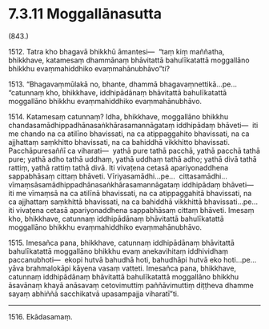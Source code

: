 

# 7.3.11 Moggallānasutta




(843.)

1512\. Tatra kho bhagavā bhikkhū āmantesi—  “taṃ kiṃ maññatha, bhikkhave, katamesaṃ dhammānaṃ bhāvitattā bahulīkatattā moggallāno bhikkhu evaṃmahiddhiko evaṃmahānubhāvo”ti?

1513\. “Bhagavaṃmūlakā no, bhante, dhammā bhagavaṃnettikā…pe…  “catunnaṃ kho, bhikkhave, iddhipādānaṃ bhāvitattā bahulīkatattā moggallāno bhikkhu evaṃmahiddhiko evaṃmahānubhāvo.

1514\. Katamesaṃ catunnaṃ? Idha, bhikkhave, moggallāno bhikkhu chandasamādhippadhānasaṅkhārasamannāgataṃ iddhipādaṃ bhāveti—  iti me chando na ca atilīno bhavissati, na ca atippaggahito bhavissati, na ca ajjhattaṃ saṃkhitto bhavissati, na ca bahiddhā vikkhitto bhavissati. Pacchāpuresaññī ca viharati—  yathā pure tathā pacchā, yathā pacchā tathā pure; yathā adho tathā uddhaṃ, yathā uddhaṃ tathā adho; yathā divā tathā rattiṃ, yathā rattiṃ tathā divā. Iti vivaṭena cetasā apariyonaddhena sappabhāsaṃ cittaṃ bhāveti. Vīriyasamādhi…pe…  cittasamādhi…  vīmaṃsāsamādhippadhānasaṅkhārasamannāgataṃ iddhipādaṃ bhāveti—  iti me vīmaṃsā na ca atilīnā bhavissati, na ca atippaggahitā bhavissati, na ca ajjhattaṃ saṃkhittā bhavissati, na ca bahiddhā vikkhittā bhavissati…pe…  iti vivaṭena cetasā apariyonaddhena sappabhāsaṃ cittaṃ bhāveti. Imesaṃ kho, bhikkhave, catunnaṃ iddhipādānaṃ bhāvitattā bahulīkatattā moggallāno bhikkhu evaṃmahiddhiko evaṃmahānubhāvo.

1515\. Imesañca pana, bhikkhave, catunnaṃ iddhipādānaṃ bhāvitattā bahulīkatattā moggallāno bhikkhu evaṃ anekavihitaṃ iddhividhaṃ paccanubhoti—  ekopi hutvā bahudhā hoti, bahudhāpi hutvā eko hoti…pe…  yāva brahmalokāpi kāyena vasaṃ vatteti. Imesañca pana, bhikkhave, catunnaṃ iddhipādānaṃ bhāvitattā bahulīkatattā moggallāno bhikkhu āsavānaṃ khayā anāsavaṃ cetovimuttiṃ paññāvimuttiṃ diṭṭheva dhamme sayaṃ abhiññā sacchikatvā upasampajja viharatī”ti.

---

1516\. Ekādasamaṃ.






